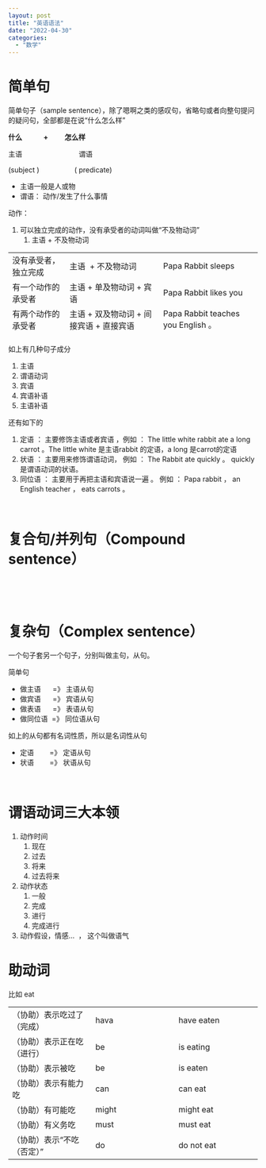 ```yaml
---
layout: post
title: "英语语法"
date: "2022-04-30"
categories: 
  - "数学"
---
```


# 简单句

简单句子（sample sentence），除了嗯啊之类的感叹句，省略句或者向整句提问的疑问句，全部都是在说“什么怎么样”

**什么             +          怎么样**

主语                             谓语

(subject )                  ( predicate)

- 主语一般是人或物
- 谓语： 动作/发生了什么事情

动作：

1. 可以独立完成的动作，没有承受者的动词叫做“不及物动词”
    1. 主语 + 不及物动词

<table style="border-collapse: collapse; width: 100%; height: 168px;"><tbody><tr style="height: 24px;"><td style="width: 16.0303%; height: 24px;">没有承受者，独立完成</td><td style="width: 26.1969%; height: 24px;">主语&nbsp; + 不及物动词</td><td style="width: 27.5455%; height: 24px;">Papa Rabbit sleeps</td></tr><tr style="height: 24px;"><td style="width: 16.0303%; height: 24px;">有一个动作的承受者</td><td style="width: 26.1969%; height: 24px;">主语 + 单及物动词 + 宾语</td><td style="width: 27.5455%; height: 24px;">Papa Rabbit likes you</td></tr><tr style="height: 24px;"><td style="width: 16.0303%; height: 24px;">有两个动作的承受者</td><td style="width: 26.1969%; height: 24px;">主语 + 双及物动词 + 间接宾语 + 直接宾语</td><td style="width: 27.5455%; height: 24px;">Papa Rabbit teaches you English 。</td></tr><tr style="height: 24px;"><td style="width: 16.0303%; height: 24px;">有一个动作承受者</td><td style="width: 26.1969%; height: 24px;">主语 + 复杂及物动词 + 宾语 + 宾语补语</td><td style="width: 27.5455%; height: 24px;">Papa&nbsp; Rabbit considers you smart</td></tr><tr style="height: 24px;"><td style="width: 16.0303%; height: 24px;">非动作</td><td style="width: 26.1969%; height: 24px;">主语 + 联系动词 + 主语补语（表语）</td><td style="width: 27.5455%; height: 24px;">Papa Rabbit is tall</td></tr><tr style="height: 24px;"><td style="width: 16.0303%; height: 24px;"></td><td style="width: 26.1969%; height: 24px;"></td><td style="width: 27.5455%; height: 24px;"></td></tr><tr style="height: 24px;"><td style="width: 16.0303%; height: 24px;"></td><td style="width: 26.1969%; height: 24px;"></td><td style="width: 27.5455%; height: 24px;"></td></tr></tbody></table>

如上有几种句子成分

1. 主语
2. 谓语动词
3. 宾语
4. 宾语补语
5. 主语补语

还有如下的

1. 定语 ： 主要修饰主语或者宾语 ，例如 ： The little white rabbit ate a long carrot 。The little white 是主语rabbit 的定语，a long 是carrot的定语
2. 状语 ： 主要用来修饰谓语动词， 例如 ： The Rabbit ate quickly 。 quickly 是谓语动词的状语。
3. 同位语 ： 主要用于再把主语和宾语说一遍 。 例如 ： Papa rabbit ， an English teacher ， eats carrots 。

 

# 复合句/并列句（Compound sentence）

 

 

# 复杂句（Complex sentence）

一个句子套另一个句子，分别叫做主句，从句。

简单句

- 做主语      =》 主语从句
- 做宾语      =》 宾语从句
- 做表语      =》 表语从句
- 做同位语  =》 同位语从句

如上的从句都有名词性质，所以是名词性从句

- 定语        =》 定语从句
- 状语        =》 状语从句

 

# 谓语动词三大本领

1. 动作时间
    1. 现在
    2. 过去
    3. 将来
    4. 过去将来
2. 动作状态
    1. 一般
    2. 完成
    3. 进行
    4. 完成进行
3. 动作假设，情感...  ， 这个叫做语气

# 助动词

比如 eat

<table style="border-collapse: collapse; width: 100%;"><tbody><tr><td style="width: 33.3333%;">（协助）表示吃过了（完成）</td><td style="width: 33.3333%;">hava</td><td style="width: 33.3333%;">have eaten</td></tr><tr><td style="width: 33.3333%;">（协助）表示正在吃（进行）</td><td style="width: 33.3333%;">be</td><td style="width: 33.3333%;">is eating</td></tr><tr><td style="width: 33.3333%;">（协助）表示被吃</td><td style="width: 33.3333%;">be</td><td style="width: 33.3333%;">is eaten</td></tr><tr><td style="width: 33.3333%;">（协助）表示有能力吃</td><td style="width: 33.3333%;">can</td><td style="width: 33.3333%;">can eat</td></tr><tr><td style="width: 33.3333%;">（协助）有可能吃</td><td style="width: 33.3333%;">might</td><td style="width: 33.3333%;">might eat</td></tr><tr><td style="width: 33.3333%;">（协助）有义务吃</td><td style="width: 33.3333%;">must</td><td style="width: 33.3333%;">must eat</td></tr><tr><td style="width: 33.3333%;">（协助）表示“不吃（否定）”</td><td style="width: 33.3333%;">do</td><td style="width: 33.3333%;">do not eat</td></tr></tbody></table>
